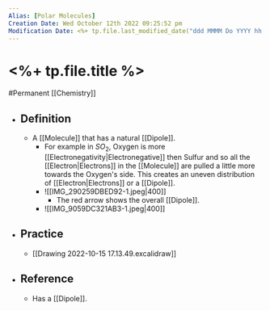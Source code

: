 ```yaml
---
Alias: [Polar Molecules]
Creation Date: Wed October 12th 2022 09:25:52 pm 
Modification Date: <%+ tp.file.last_modified_date("ddd MMMM Do YYYY hh:mm:ss a") %>
---
```

# <%+ tp.file.title %>
#Permanent [[Chemistry]]

- ## Definition
	- A [[Molecule]] that has a natural [[Dipole]].
		- For example in $SO_2$, Oxygen is more [[Electronegativity|Electronegative]] then Sulfur and so all the [[Electron|Electrons]] in the [[Molecule]] are pulled a little more towards the Oxygen's side. This creates an uneven distribution of [[Electron|Electrons]] or a [[Dipole]].
		- ![[IMG_290259DBED92-1.jpeg|400]]
			- The red arrow shows the overall [[Dipole]].
		- ![[IMG_9059DC321AB3-1.jpeg|400]]
- ## Practice
	- [[Drawing 2022-10-15 17.13.49.excalidraw]]
- ## Reference
	- Has a [[Dipole]].